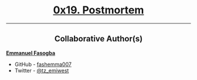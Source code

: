 <h1 style="text-align: center;">
	<a href='https://intranet.alxswe.com/projects/294#task-2465'>
		0x19. Postmortem
	</a>
</h1>


---

<h2 style="text-align: center;">Collaborative Author(s)</h2>

[**Emmanuel Fasogba**](https://www.linkedin.com/in/emmanuelofasogba/)
- GitHub - [fashemma007](https://github.com/fashemma007)
- Twitter - [@tz_emiwest](https://www.twitter.com/tz_emiwest)
